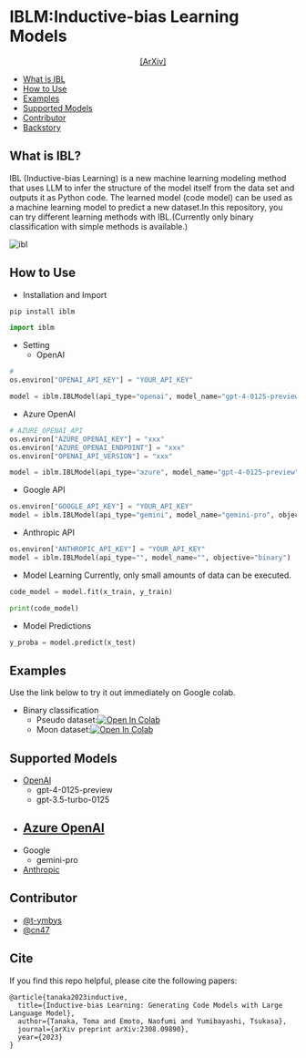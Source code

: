 # IBLM:Inductive-bias Learning Models
<div align="center">

[[ArXiv]](https://arxiv.org/abs/2308.09890)

</div>

- [What is IBL](#what-is-ibl)
- [How to Use](#how-to-use)
- [Examples](#examples)
- [Supported Models](#supported-models)
- [Contributor](#contributor)
- [Backstory](#backstory)



## What is IBL?
IBL (Inductive-bias Learning) is a new machine learning modeling method that uses LLM to infer the structure of the model itself from the data set and outputs it as Python code. The learned model (code model) can be used as a machine learning model to predict a new dataset.In this repository, you can try different learning methods with IBL.(Currently only binary classification with simple methods is available.)

![ibl](./images/ibl.png)


## How to Use

-  Installation and Import
```python
pip install iblm

import iblm
```

- Setting
  - OpenAI
```python
#
os.environ["OPENAI_API_KEY"] = "YOUR_API_KEY"

model = iblm.IBLModel(api_type="openai", model_name="gpt-4-0125-preview", objective="binary")
```

  - Azure OpenAI
```python
# AZURE_OPENAI_API
os.environ["AZURE_OPENAI_KEY"] = "xxx"
os.environ["AZURE_OPENAI_ENDPOINT"] = "xxx"
os.environ["OPENAI_API_VERSION"] = "xxx"

model = iblm.IBLModel(api_type="azure", model_name="gpt-4-0125-preview", objective="binary")
```

  - Google API
```python
os.environ["GOOGLE_API_KEY"] = "YOUR_API_KEY"
model = iblm.IBLModel(api_type="gemini", model_name="gemini-pro", objective="binary")
```

  - Anthropic API
```python
os.environ["ANTHROPIC_API_KEY"] = "YOUR_API_KEY"
model = iblm.IBLModel(api_type="", model_name="", objective="binary")
```

-  Model Learning
Currently, only small amounts of data can be executed.
```python
code_model = model.fit(x_train, y_train)

print(code_model)
```

-  Model Predictions
```python
y_proba = model.predict(x_test)
```

## Examples
Use the link below to try it out immediately on Google colab.
- Binary classification
    - Pseudo dataset:[![Open In Colab](https://colab.research.google.com/assets/colab-badge.svg)](https://colab.research.google.com/github/fuyu-quant/IBLM/blob/main/examples/iblmodel/pseudodata.ipynb)
    - Moon dataset:[![Open In Colab](https://colab.research.google.com/assets/colab-badge.svg)](https://colab.research.google.com/github/fuyu-quant/IBLM/blob/main/examples/iblmodel/iblmodel_moon.ipynb)


## Supported Models
- [OpenAI](https://platform.openai.com/api-keys)
  - gpt-4-0125-preview
  - gpt-3.5-turbo-0125
- [Azure OpenAI]()
  -
- Google
  - gemini-pro
- [Anthropic]()


## Contributor
- [@t-ymbys](https://github.com/t-ymbys)
- [@cn47](https://github.com/cn47)


## Cite
If you find this repo helpful, please cite the following papers:
```
@article{tanaka2023inductive,
  title={Inductive-bias Learning: Generating Code Models with Large Language Model},
  author={Tanaka, Toma and Emoto, Naofumi and Yumibayashi, Tsukasa},
  journal={arXiv preprint arXiv:2308.09890},
  year={2023}
}
```
